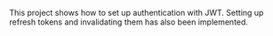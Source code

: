 This project shows how to set up authentication with JWT. Setting up refresh tokens and invalidating them has also been implemented.
